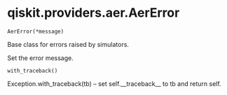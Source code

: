 # qiskit.providers.aer.AerError

`AerError(*message)`

Base class for errors raised by simulators.

Set the error message.

`with_traceback()`

Exception.with\_traceback(tb) – set self.\_\_traceback\_\_ to tb and return self.
